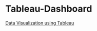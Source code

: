 # Tableau-Dashboard
[Data Visualization using Tableau](https://public.tableau.com/views/COVID_16726980515460/Dashboard1?:language=en-US&:display_count=n&:origin=viz_share_link)

